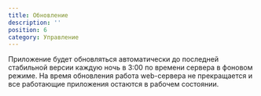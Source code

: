 ```yaml
---
title: Обновление
description: ''
position: 6
category: Управление
---
```


Приложение будет обновляться автоматически до последней стабильной версии каждую ночь в 3:00 по времени сервера в фоновом режиме.
На время обновления работа web-сервера не прекращается и все работающие приложения остаются в рабочем состоянии.
